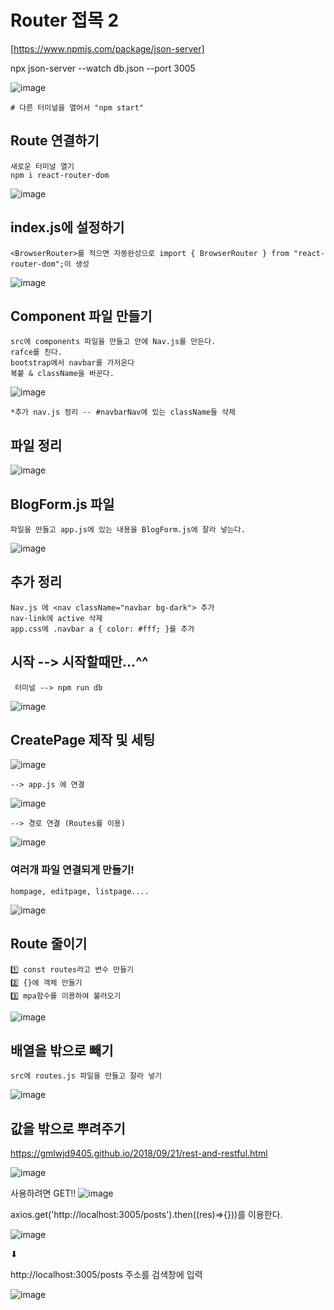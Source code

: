 
# Router 접목 2

[https://www.npmjs.com/package/json-server]

   npx json-server --watch db.json --port 3005

![image](https://github.com/myunzzhang/react_basic/assets/129017008/902ed13d-ddd3-4175-8468-25876d9054d0)

    # 다른 터미널을 열어서 "npm start"

## Route 연결하기

    새로운 터미널 열기
    npm i react-router-dom

![image](https://github.com/myunzzhang/react_basic/assets/129017008/2deeaec9-f442-4aa3-ade4-861c68f3f8e4)


## index.js에 설정하기

    <BrowserRouter>를 적으면 자동완성으로 import { BrowserRouter } from "react-router-dom";이 생성

![image](https://github.com/myunzzhang/react_basic/assets/129017008/7eb7b571-0ca7-4a5a-b0a2-c16bc52c9c0a)


## Component 파일 만들기

    src에 components 파일을 만들고 안에 Nav.js를 만든다.
    rafce를 친다.
    bootstrap에서 navbar를 가저온다
    복붙 & className을 바꾼다.

![image](https://github.com/myunzzhang/react_basic/assets/129017008/415263bc-fc1a-4526-991c-f3974021bace)

    *추가 nav.js 정리 -- #navbarNav에 있는 className들 삭제


## 파일 정리

![image](https://github.com/myunzzhang/react_basic/assets/129017008/17442f88-3bd1-4c9e-8dcb-31e1cc753dbd)

## BlogForm.js 파일

    파일을 만들고 app.js에 있는 내용을 BlogForm.js에 잘라 넣는다.

![image](https://github.com/myunzzhang/react_basic/assets/129017008/b87dd862-a751-459b-90f6-f467be7d38ee)


## 추가 정리

    Nav.js 에 <nav className="navbar bg-dark"> 추가
    nav-link에 active 삭제
    app.css에 .navbar a { color: #fff; }를 추가

## 시작 --> 시작할때만...^^

     터미널 --> npm run db

![image](https://github.com/myunzzhang/react_basic/assets/129017008/1533e38b-7ff2-46ef-9552-4db10ea66a16)


## CreatePage 제작 및 세팅

![image](https://github.com/myunzzhang/react_basic/assets/129017008/25064757-a72f-4130-8d2c-0d5daa1cea31)

    --> app.js 에 연결  

![image](https://github.com/myunzzhang/react_basic/assets/129017008/bf763ac3-3d47-4e6a-ba50-5ee1facb6735)

    --> 경로 연결 (Routes를 이용)

![image](https://github.com/myunzzhang/react_basic/assets/129017008/bdc52e56-20f1-4f54-9638-060571102ddb)

### 여러개 파일 연결되게 만들기!

    hompage, editpage, listpage....

![image](https://github.com/myunzzhang/react_basic/assets/129017008/5f96ed46-ab52-4bb2-bba3-8a89ccc9b91e)


## Route 줄이기

    1️⃣ const routes라고 변수 만들기
    2️⃣ {}에 객체 만들기
    3️⃣ mpa함수를 이용하여 불러오기

![image](https://github.com/myunzzhang/react_basic/assets/129017008/fd6d57dd-3f5d-4ae2-9f4c-4191487bef37)


## 배열을 밖으로 빼기

    src에 routes.js 파일을 만들고 잘라 넣기

![image](https://github.com/myunzzhang/react_basic/assets/129017008/e9f95462-203c-4291-9dcf-38f4a2cdd300)


## 값을 밖으로 뿌려주기

   https://gmlwjd9405.github.io/2018/09/21/rest-and-restful.html

![image](https://github.com/myunzzhang/react_basic/assets/129017008/9cff3601-e402-472a-99e5-67391314d7ab)

   사용하려면 GET!!
![image](https://github.com/myunzzhang/react_basic/assets/129017008/223ac329-4e60-443b-8570-3c7ddb40a75b)

   axios.get('http://localhost:3005/posts').then((res)=>{}))를 이용한다.

![image](https://github.com/myunzzhang/react_basic/assets/129017008/373f3b71-abf0-4a0f-bc9b-59da63c0f4b3)

   ⬇

   http://localhost:3005/posts 주소를 검색창에 입력
   
![image](https://github.com/myunzzhang/react_basic/assets/129017008/cedd2aa9-e08b-4cc9-84a7-47f184a8cf66)


